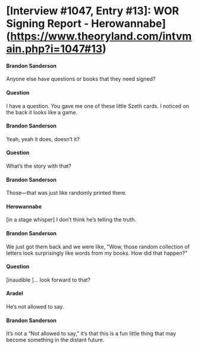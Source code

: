 # [Interview #1047, Entry #13]: WOR Signing Report - Herowannabe](https://www.theoryland.com/intvmain.php?i=1047#13)

#### Brandon Sanderson

Anyone else have questions or books that they need signed?

#### Question

I have a question. You gave me one of these little Szeth cards. I noticed on the back it looks like a game.

#### Brandon Sanderson

Yeah, yeah it does, doesn’t it?

#### Question

What’s the story with that?

#### Brandon Sanderson

Those—that was just like randomly printed there.

#### Herowannabe

[in a stage whisper] I don’t think he’s telling the truth.

#### Brandon Sanderson

We just got them back and we were like, "Wow, those random collection of letters look surprisingly like words from my books. How did that happen?"

#### Question

[inaudible ]… look forward to that?

#### Aradel

He’s not allowed to say.

#### Brandon Sanderson

It’s not a “Not allowed to say,” it’s that this is a fun little thing that may become something in the distant future.

